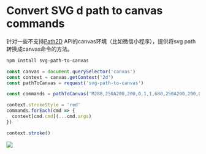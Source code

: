 # Convert SVG d path to canvas commands

针对一些不支持[Path2D](https://developer.mozilla.org/en-US/docs/Web/API/Path2D) API的canvas环境（比如微信小程序），提供将svg path转换成canvas命令的方法。

```bash
npm install svg-path-to-canvas
```

```js
const canvas = document.querySelector('canvas')
const context = canvas.getContext('2d')
const pathToCanvas = request('svg-path-to-canvas')

const commands = pathToCanvas('M280,250A200,200,0,1,1,680,250A200,200,0,1,1,180,250Z')

context.strokeStyle = 'red'
commands.forEach(cmd => {
  context[cmd.cmd](...cmd.args)
})

context.stroke()
```

![](https://p4.ssl.qhimg.com/t01b1451d9c057cdfb9.png)
